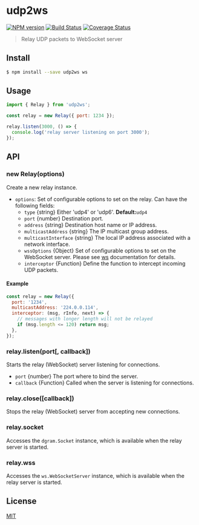 # udp2ws

[![NPM version][npm-image]][npm-url]
[![Build Status][action-image]][action-url]
[![Coverage Status][codecov-image]][codecov-url]

> Relay UDP packets to WebSocket server

## Install

```sh
$ npm install --save udp2ws ws
```

## Usage

```js
import { Relay } from 'udp2ws';

const relay = new Relay({ port: 1234 });

relay.listen(3000, () => {
  console.log('relay server listening on port 3000');
});
```

## API

### new Relay(options)

Create a new relay instance.

- `options`: Set of configurable options to set on the relay. Can have the following fields:
  - `type` {string} Either 'udp4' or 'udp6'. **Default:**`udp4`
  - `port` {number} Destination port.
  - `address` {string} Destination host name or IP address.
  - `multicastAddress` {string} The IP multicast group address.
  - `multicastInterface` {string} The local IP address associated with a network interface.
  - `wssOptions` {Object} Set of configurable options to set on the WebSocket server. Please see [ws](https://github.com/websockets/ws/blob/master/doc/ws.md#class-websocketserver) documentation for details.
  - `interceptor` {Function} Define the function to intercept incoming UDP packets.

#### Example

```js
const relay = new Relay({
  port: '1234',
  multicastAddress: '224.0.0.114',
  interceptor: (msg, rInfo, next) => {
    // messages with longer length will not be relayed
    if (msg.length <= 120) return msg;
  },
});
```

### relay.listen(port[, callback])

Starts the relay (WebSocket) server listening for connections.

- `port` {number} The port where to bind the server.
- `callback` {Function} Called when the server is listening for connections.

### relay.close([callback])

Stops the relay (WebSocket) server from accepting new connections.

### relay.socket

Accesses the `dgram.Socket` instance, which is available when the relay server is started.

### relay.wss

Accesses the `ws.WebSocketServer` instance, which is available when the relay server is started.

## License

[MIT](LICENSE)

[npm-image]: https://img.shields.io/npm/v/udp2ws.svg
[npm-url]: https://npmjs.com/package/udp2ws
[action-image]: https://img.shields.io/github/workflow/status/chunkai1312/udp2ws/Node.js%20CI
[action-url]: https://github.com/chunkai1312/udp2ws/actions/workflows/node.js.yml
[codecov-image]: https://img.shields.io/codecov/c/github/chunkai1312/udp2ws.svg
[codecov-url]: https://codecov.io/gh/chunkai1312/udp2ws
